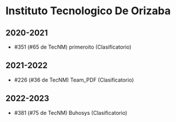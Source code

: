 # Instituto Tecnologico De Orizaba

## 2020-2021

- #351 (#65 de TecNM) primeroito (Clasificatorio)

## 2021-2022

- #226 (#36 de TecNM) Team_PDF (Clasificatorio)

## 2022-2023

- #381 (#75 de TecNM) Buhosys (Clasificatorio)


